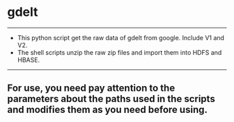 # gdelt

* * *

* This python script get the raw data of gdelt from google. Include V1 and V2.
* The shell scripts unzip the raw zip files and import them into HDFS and HBASE.

* * *

## For use, you need pay attention to the parameters about the paths used in the scripts and modifies them as you need before using.

